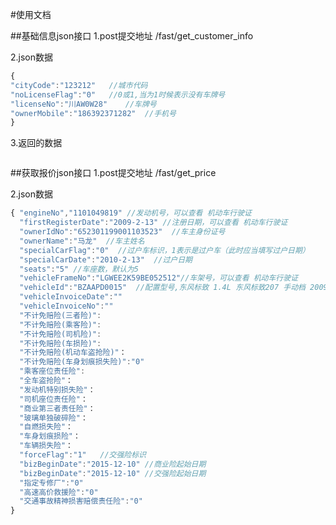 #使用文档

##基础信息json接口
1.post提交地址
/fast/get_customer_info

2.json数据

``` javascript
{ 
"cityCode":"123212"   //城市代码
"noLicenseFlag":"0"   //0或1,当为1时候表示没有车牌号
"licenseNo":"川AW0W28"    //车牌号
"ownerMobile":"186392371282"  //手机号
}
```
3.返回的数据

``` javascript
```
##获取报价json接口
1.post提交地址
/fast/get_price

2.json数据
``` javascript
{ "engineNo","1101049819" //发动机号，可以查看 机动车行驶证
  "firstRegisterDate":"2009-2-13" //注册日期，可以查看 机动车行驶证
  "ownerIdNo":"652301199001103523"  //车主身份证号
  "ownerName":"马龙"  //车主姓名
  "specialCarFlag":"0"  //过户车标识，1表示是过户车（此时应当填写过户日期）
  "specialCarDate":"2010-2-13"  //过户日期
  "seats":"5" //车座数，默认为5
  "vehicleFrameNo":"LGWEE2K59BE052512"//车架号，可以查看 机动车行驶证
  "vehicleId":"BZAAPD0015"  //配置型号,东风标致 1.4L 东风标致207 手动档 2009款 手动档 参考价：63800,
  "vehicleInvoiceDate":""
  "vehicleInvoiceNo":""
  "不计免赔险(三者险)":
  "不计免赔险(乘客险)":
  "不计免赔险(司机险)":
  "不计免赔险(车损险)":
  "不计免赔险(机动车盗抢险)"：
  "不计免赔险(车身划痕损失险)":"0"
  "乘客座位责任险":
  "全车盗抢险"：
  "发动机特别损失险"：
  "司机座位责任险"：
  "商业第三者责任险"：
  "玻璃单独破碎险"：
  "自燃损失险"：
  "车身划痕损险"：
  "车辆损失险"：
  "forceFlag":"1"   //交强险标识
  "bizBeginDate":"2015-12-10" //商业险起始日期
  "bizBeginDate":"2015-12-10" //交强险起始日期
  "指定专修厂":"0"
  "高速高价救援险":"0"
  "交通事故精神损害赔偿责任险":"0"
}
```
